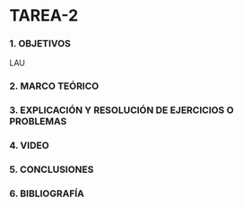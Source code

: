 # TAREA-2
### 1. OBJETIVOS 

LAU

### 2. MARCO TEÓRICO

### 3. EXPLICACIÓN Y RESOLUCIÓN DE EJERCICIOS O PROBLEMAS 

### 4. VIDEO

### 5. CONCLUSIONES 

### 6. BIBLIOGRAFÍA 
